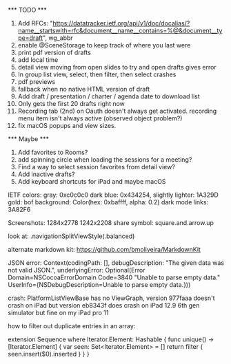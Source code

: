 *** TODO ***

1. Add RFCs: "https://datatracker.ietf.org/api/v1/doc/docalias/?name__startswith=rfc&document__name__contains=%@&document__type=draft", wg_abbr
2. enable @SceneStorage to keep track of where you last were
3. print pdf version of drafts
4. add local time
5. detail view moving from open slides to try and open drafts gives error
6. In group list view, select, then filter, then select crashes
7. pdf previews
8. fallback when no native HTML version of draft
9. Add draft / presentation / charter / agenda date to download list
10. Only gets the first 20 drafts right now
11. Recording tab (2nd) on Oauth doesn't always get activated.
    recording menu item isn't always active (observed object problem?)
12. fix macOS popups and view sizes.

*** Maybe ***

1. Add favorites to Rooms?
2. add spinning circle when loading the sessions for a meeting?
3. Find a way to select session favorites from detail view?
4. Add inactive drafts?
5. Add keyboard shortcuts for iPad and maybe macOS


IETF colors:
	gray: 0xc0c0c0
	dark blue: 0x434254, slightly lighter: 1A329D
	gold: 
	bof background: Color(hex: 0xbaffff, alpha: 0.2)
	dark mode links: 3A82F6

Screenshots:
	1284x2778
	1242x2208
share symbol: square.and.arrow.up

look at: .navigationSplitViewStyle(.balanced)

alternate markdown kit:
https://github.com/bmoliveira/MarkdownKit

JSON error:
Context(codingPath: [], debugDescription: "The given data was not valid JSON.", underlyingError: Optional(Error Domain=NSCocoaErrorDomain Code=3840 "Unable to parse empty data." UserInfo={NSDebugDescription=Unable to parse empty data.}))


crash: PlatformListViewBase has no ViewGraph, version 977faaa doesn't crash on iPad but version eb8343f does crash on iPad 12.9 6th gen simulator but fine on my iPad pro 11 

how to filter out duplicate entries in an array:

extension Sequence where Iterator.Element: Hashable {
    func unique() -> [Iterator.Element] {
        var seen: Set<Iterator.Element> = []
        return filter { seen.insert($0).inserted }
    }
}
